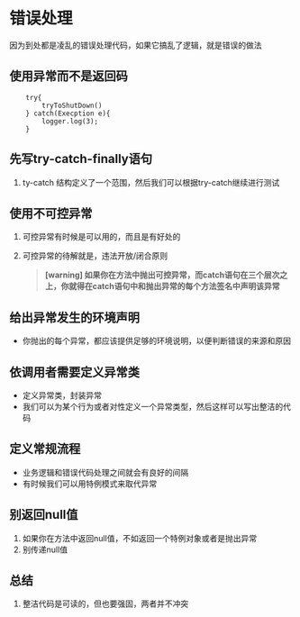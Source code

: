 # 错误处理

因为到处都是凌乱的错误处理代码，如果它搞乱了逻辑，就是错误的做法

## 使用异常而不是返回码

```
	try{
		tryToShutDown()
	} catch(Execption e){
		logger.log(3);
	}
```

## 先写try-catch-finally语句

1. ty-catch 结构定义了一个范围，然后我们可以根据try-catch继续进行测试

## 使用不可控异常

1. 可控异常有时候是可以用的，而且是有好处的
2. 可控异常的待解就是，违法开放/闭合原则

	> **[warning] 如果你在方法中抛出可控异常，而catch语句在三个层次之上，你就得在catch语句中和抛出异常的每个方法签名中声明该异常**

## 给出异常发生的环境声明

* 你抛出的每个异常，都应该提供足够的环境说明，以便判断错误的来源和原因

## 依调用者需要定义异常类

* 定义异常类，封装异常
* 我们可以为某个行为或者对性定义一个异常类型，然后这样可以写出整洁的代码

## 定义常规流程

* 业务逻辑和错误代码处理之间就会有良好的间隔
* 有时候我们可以用特例模式来取代异常

## 别返回null值

1. 如果你在方法中返回null值，不如返回一个特例对象或者是抛出异常
2. 别传递null值

## 总结

1. 整洁代码是可读的，但也要强固，两者并不冲突